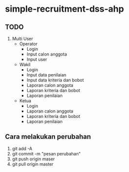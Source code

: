 # simple-recruitment-dss-ahp


## TODO
1. Multi User
    - Operator
        - Login
        - Input calon anggota
        - Input user
    - Wakil
        - Login
        - Input data penilaian
        - Input data kriteria dan bobot
        - Laporan calon anggota
        - Laporan kriteria dan bobot
        - Laporan penilaian
    - Ketua
        - Login
        - Laporan calon anggota
        - Laporan kriteria dan bobot
        - Laporan penilaian
        
## Cara melakukan perubahan
1. git add -A
2. git commit -m "pesan perubahan"
3. git push origin maser
4. git pull origin master